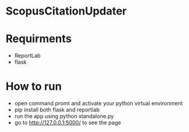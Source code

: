 # ScopusCitationUpdater

Requirments
===========

- ReportLab
- flask

How to run
==========

- open command promt and activate your python virtual environment
- pip install both flask and reportlab
- run the app using python standalone.py
- go to http://127.0.0.1:5000/ to see the page
